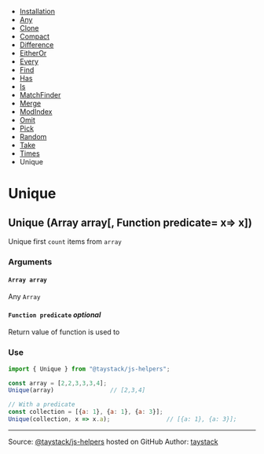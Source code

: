- [Installation](./#installation)
- [Any](./Any.md#any)
- [Clone](./Clone.md#clone)
- [Compact](./Compact.md#compact)
- [Difference](./Difference.md#difference)
- [EitherOr](./EitherOr.md#eitheror)
- [Every](./Every.md#every)
- [Find](./Find.md#find)
- [Has](./Has.md#has)
- [Is](./Is.md#is)
- [MatchFinder](./MatchFinder.md#matchfinder)
- [Merge](./Merge.md#merge)
- [ModIndex](./ModIndex.md#modindex)
- [Omit](./Omit.md#omit)
- [Pick](./Pick.md#pick)
- [Random](./Random.md#random)
- [Take](./Take.md#take)
- [Times](./Times.md#times)
- Unique

# Unique

## Unique (Array array[, Function predicate= x=> x])

Unique first `count` items from `array`

### Arguments

#### `Array array`

Any `Array`

#### `Function predicate` _optional_

Return value of function is used to

### Use

```javascript
import { Unique } from "@taystack/js-helpers";

const array = [2,2,3,3,3,4];
Unique(array)                // [2,3,4]

// With a predicate
const collection = [{a: 1}, {a: 1}, {a: 3}];
Unique(collection, x => x.a);                // [{a: 1}, {a: 3}];
```

---
Source: [@taystack/js-helpers](https://github.com/taystack/js-helpers) hosted on GitHub
Author: [taystack](https://github.com/taystack)
